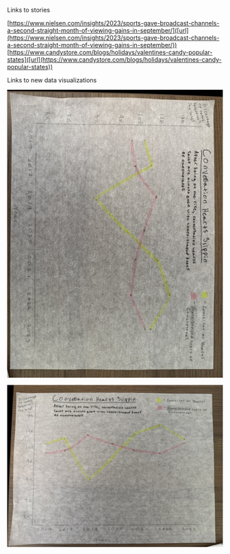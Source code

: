 Links to stories

[https://www.nielsen.com/insights/2023/sports-gave-broadcast-channels-a-second-straight-month-of-viewing-gains-in-september/]([url](https://www.nielsen.com/insights/2023/sports-gave-broadcast-channels-a-second-straight-month-of-viewing-gains-in-september/))
[https://www.candystore.com/blogs/holidays/valentines-candy-popular-states]([url](https://www.candystore.com/blogs/holidays/valentines-candy-popular-states))

Links to new data visualizations

![Alt text](22C5D079-3E26-43A5-8172-6B111448E10C_1_105_c.jpg)

![Alt text](7AB893BB-8460-4433-8B69-2527AB0A0C8E_1_105_c.jpg)
